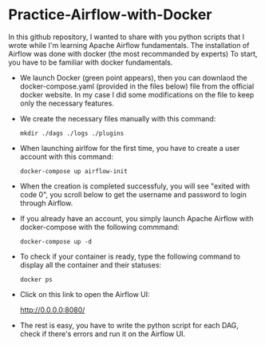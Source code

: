 # Practice-Airflow-with-Docker
In this github repository, I wanted to share with you python scripts that I wrote while I'm learning Apache Airflow fundamentals. 
The installation of Airflow was done with docker (the most recommanded by experts)
To start, you have to be familiar with docker fundamentals.


- We launch Docker (green point appears), then you can downlaod the docker-compose.yaml (provided in the files below) file from the official docker website. In my case I did some modifications on the file to keep only the necessary features.
- We create the necessary files manually with this command:

  ```mkdir ./dags ./logs ./plugins```
- When launching airlfow for the first time, you have to create a user account with this command:
  
  ```docker-compose up airflow-init```
- When the creation is completed successfuly, you will see "exited with code 0", you scroll below to get the username and password to login through Airflow.
- If you already have an account, you simply launch Apache Airflow with docker-compose with the following commmand:
  
  ```docker-compose up -d```
- To check if your container is ready, type the following command to display all the container and their statuses:
  
  ```docker ps```
- Click on this link to open the Airflow UI:
  
  http://0.0.0.0:8080/
- The rest is easy, you have to write the python script for each DAG, check if there's errors and run it on the Airflow UI.
